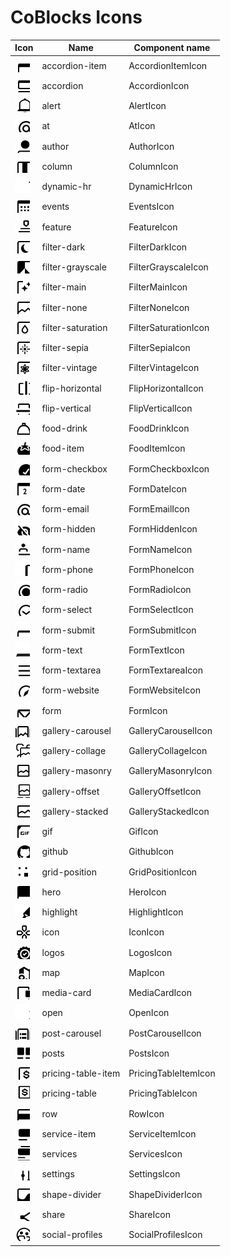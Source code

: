# CoBlocks Icons
	
| Icon   | Name   | Component name   |
| ------ | ------ | ---------------- |
| <img src="./src/svg/accordion-item.svg" width="24" height="24"> | accordion-item | AccordionItemIcon |
| <img src="./src/svg/accordion.svg" width="24" height="24"> | accordion | AccordionIcon |
| <img src="./src/svg/alert.svg" width="24" height="24"> | alert | AlertIcon |
| <img src="./src/svg/at.svg" width="24" height="24"> | at | AtIcon |
| <img src="./src/svg/author.svg" width="24" height="24"> | author | AuthorIcon |
| <img src="./src/svg/column.svg" width="24" height="24"> | column | ColumnIcon |
| <img src="./src/svg/dynamic-hr.svg" width="24" height="24"> | dynamic-hr | DynamicHrIcon |
| <img src="./src/svg/events.svg" width="24" height="24"> | events | EventsIcon |
| <img src="./src/svg/feature.svg" width="24" height="24"> | feature | FeatureIcon |
| <img src="./src/svg/filter-dark.svg" width="24" height="24"> | filter-dark | FilterDarkIcon |
| <img src="./src/svg/filter-grayscale.svg" width="24" height="24"> | filter-grayscale | FilterGrayscaleIcon |
| <img src="./src/svg/filter-main.svg" width="24" height="24"> | filter-main | FilterMainIcon |
| <img src="./src/svg/filter-none.svg" width="24" height="24"> | filter-none | FilterNoneIcon |
| <img src="./src/svg/filter-saturation.svg" width="24" height="24"> | filter-saturation | FilterSaturationIcon |
| <img src="./src/svg/filter-sepia.svg" width="24" height="24"> | filter-sepia | FilterSepiaIcon |
| <img src="./src/svg/filter-vintage.svg" width="24" height="24"> | filter-vintage | FilterVintageIcon |
| <img src="./src/svg/flip-horizontal.svg" width="24" height="24"> | flip-horizontal | FlipHorizontalIcon |
| <img src="./src/svg/flip-vertical.svg" width="24" height="24"> | flip-vertical | FlipVerticalIcon |
| <img src="./src/svg/food-drink.svg" width="24" height="24"> | food-drink | FoodDrinkIcon |
| <img src="./src/svg/food-item.svg" width="24" height="24"> | food-item | FoodItemIcon |
| <img src="./src/svg/form-checkbox.svg" width="24" height="24"> | form-checkbox | FormCheckboxIcon |
| <img src="./src/svg/form-date.svg" width="24" height="24"> | form-date | FormDateIcon |
| <img src="./src/svg/form-email.svg" width="24" height="24"> | form-email | FormEmailIcon |
| <img src="./src/svg/form-hidden.svg" width="24" height="24"> | form-hidden | FormHiddenIcon |
| <img src="./src/svg/form-name.svg" width="24" height="24"> | form-name | FormNameIcon |
| <img src="./src/svg/form-phone.svg" width="24" height="24"> | form-phone | FormPhoneIcon |
| <img src="./src/svg/form-radio.svg" width="24" height="24"> | form-radio | FormRadioIcon |
| <img src="./src/svg/form-select.svg" width="24" height="24"> | form-select | FormSelectIcon |
| <img src="./src/svg/form-submit.svg" width="24" height="24"> | form-submit | FormSubmitIcon |
| <img src="./src/svg/form-text.svg" width="24" height="24"> | form-text | FormTextIcon |
| <img src="./src/svg/form-textarea.svg" width="24" height="24"> | form-textarea | FormTextareaIcon |
| <img src="./src/svg/form-website.svg" width="24" height="24"> | form-website | FormWebsiteIcon |
| <img src="./src/svg/form.svg" width="24" height="24"> | form | FormIcon |
| <img src="./src/svg/gallery-carousel.svg" width="24" height="24"> | gallery-carousel | GalleryCarouselIcon |
| <img src="./src/svg/gallery-collage.svg" width="24" height="24"> | gallery-collage | GalleryCollageIcon |
| <img src="./src/svg/gallery-masonry.svg" width="24" height="24"> | gallery-masonry | GalleryMasonryIcon |
| <img src="./src/svg/gallery-offset.svg" width="24" height="24"> | gallery-offset | GalleryOffsetIcon |
| <img src="./src/svg/gallery-stacked.svg" width="24" height="24"> | gallery-stacked | GalleryStackedIcon |
| <img src="./src/svg/gif.svg" width="24" height="24"> | gif | GifIcon |
| <img src="./src/svg/github.svg" width="24" height="24"> | github | GithubIcon |
| <img src="./src/svg/grid-position.svg" width="24" height="24"> | grid-position | GridPositionIcon |
| <img src="./src/svg/hero.svg" width="24" height="24"> | hero | HeroIcon |
| <img src="./src/svg/highlight.svg" width="24" height="24"> | highlight | HighlightIcon |
| <img src="./src/svg/icon.svg" width="24" height="24"> | icon | IconIcon |
| <img src="./src/svg/logos.svg" width="24" height="24"> | logos | LogosIcon |
| <img src="./src/svg/map.svg" width="24" height="24"> | map | MapIcon |
| <img src="./src/svg/media-card.svg" width="24" height="24"> | media-card | MediaCardIcon |
| <img src="./src/svg/open.svg" width="24" height="24"> | open | OpenIcon |
| <img src="./src/svg/post-carousel.svg" width="24" height="24"> | post-carousel | PostCarouselIcon |
| <img src="./src/svg/posts.svg" width="24" height="24"> | posts | PostsIcon |
| <img src="./src/svg/pricing-table-item.svg" width="24" height="24"> | pricing-table-item | PricingTableItemIcon |
| <img src="./src/svg/pricing-table.svg" width="24" height="24"> | pricing-table | PricingTableIcon |
| <img src="./src/svg/row.svg" width="24" height="24"> | row | RowIcon |
| <img src="./src/svg/service-item.svg" width="24" height="24"> | service-item | ServiceItemIcon |
| <img src="./src/svg/services.svg" width="24" height="24"> | services | ServicesIcon |
| <img src="./src/svg/settings.svg" width="24" height="24"> | settings | SettingsIcon |
| <img src="./src/svg/shape-divider.svg" width="24" height="24"> | shape-divider | ShapeDividerIcon |
| <img src="./src/svg/share.svg" width="24" height="24"> | share | ShareIcon |
| <img src="./src/svg/social-profiles.svg" width="24" height="24"> | social-profiles | SocialProfilesIcon |
